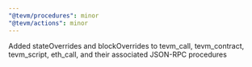```yaml
---
"@tevm/procedures": minor
"@tevm/actions": minor
---
```


Added stateOverrides and blockOverrides to tevm_call, tevm_contract, tevm_script, eth_call, and their associated JSON-RPC procedures
